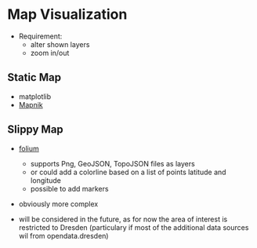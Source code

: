 # Map Visualization

* Requirement:
  * alter shown layers
  * zoom in/out

## Static Map

* matplotlib
* [Mapnik](https://mapnik.org/)

## Slippy Map

* [folium](https://github.com/python-visualization/folium)
  * supports Png, GeoJSON, TopoJSON files as layers
  * or could add a colorline based on a list of points latitude and longitude
  * possible to add markers

* obviously more complex
* will be considered in the future, as for now the area of interest is restricted to Dresden (particulary if most of the additional data sources wil from opendata.dresden)
